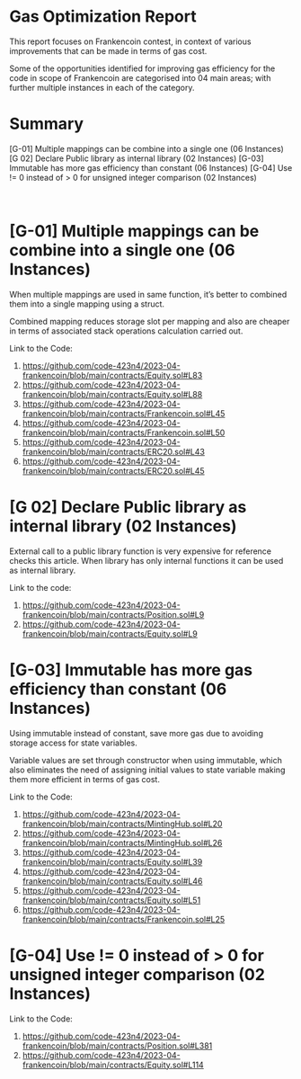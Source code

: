 
# Gas Optimization Report

This report focuses on Frankencoin contest, in context of various improvements that can be made in terms of gas cost.

Some of the opportunities identified for improving gas efficiency for the code in scope of Frankencoin are categorised into 04 main areas; with further multiple instances in each of the category.


# Summary

 [G-01] Multiple mappings can be combine into a single one (06 Instances)
 [G 02] Declare Public library as internal library (02 Instances)
[G-03] Immutable has more gas efficiency than constant (06 Instances)
[G-04] Use != 0 instead of > 0 for unsigned integer comparison (02 Instances)

 
# [G-01] Multiple mappings can be combine into a single one (06 Instances)

When multiple mappings are used in same function, it’s better to combined them into a single mapping using a struct.

Combined mapping reduces storage slot per mapping and also are cheaper in terms of associated stack operations calculation carried out.

Link to the Code:
1.	https://github.com/code-423n4/2023-04-frankencoin/blob/main/contracts/Equity.sol#L83
2.	https://github.com/code-423n4/2023-04-frankencoin/blob/main/contracts/Equity.sol#L88
3.	https://github.com/code-423n4/2023-04-frankencoin/blob/main/contracts/Frankencoin.sol#L45
4.	https://github.com/code-423n4/2023-04-frankencoin/blob/main/contracts/Frankencoin.sol#L50
5.	https://github.com/code-423n4/2023-04-frankencoin/blob/main/contracts/ERC20.sol#L43
6.	https://github.com/code-423n4/2023-04-frankencoin/blob/main/contracts/ERC20.sol#L45


# [G 02] Declare Public library as internal library (02 Instances)

External call to a public library function is very expensive for reference checks this article. When library has only internal functions it can be used as internal library.

Link to the code:

1.	https://github.com/code-423n4/2023-04-frankencoin/blob/main/contracts/Position.sol#L9
2.	https://github.com/code-423n4/2023-04-frankencoin/blob/main/contracts/Equity.sol#L9


# [G-03] Immutable has more gas efficiency than constant (06 Instances)

Using immutable instead of constant, save more gas due to avoiding storage access for state variables.

Variable values are set through constructor when using immutable, which also eliminates the need of assigning initial values to state variable making them more efficient in terms of gas cost.

Link to the Code:

1.	https://github.com/code-423n4/2023-04-frankencoin/blob/main/contracts/MintingHub.sol#L20
2.	https://github.com/code-423n4/2023-04-frankencoin/blob/main/contracts/MintingHub.sol#L26
3.	https://github.com/code-423n4/2023-04-frankencoin/blob/main/contracts/Equity.sol#L39
4.	https://github.com/code-423n4/2023-04-frankencoin/blob/main/contracts/Equity.sol#L46
5.	https://github.com/code-423n4/2023-04-frankencoin/blob/main/contracts/Equity.sol#L51
6.	https://github.com/code-423n4/2023-04-frankencoin/blob/main/contracts/Frankencoin.sol#L25


# [G-04] Use != 0 instead of > 0 for unsigned integer comparison (02 Instances)

Link to the Code:
1.	https://github.com/code-423n4/2023-04-frankencoin/blob/main/contracts/Position.sol#L381
2.	https://github.com/code-423n4/2023-04-frankencoin/blob/main/contracts/Equity.sol#L114

